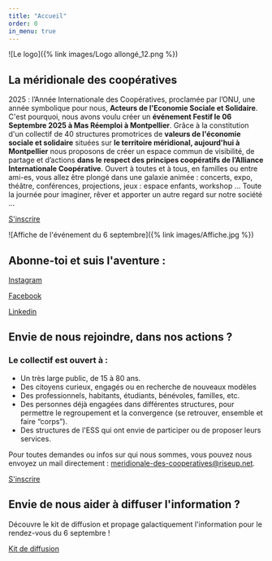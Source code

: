 ```yaml
---
title: "Accueil"
order: 0
in_menu: true
---
```

![Le logo]({% link images/Logo allongé_12.png %})

## La méridionale des coopératives

2025 : l’Année Internationale des Coopératives, proclamée par l’ONU, une année symbolique pour nous, **Acteurs de l'Economie Sociale et Solidaire**. C'est pourquoi, nous avons voulu créer un **événement Festif le 06 Septembre 2025 à Mas Réemploi à Montpellier**. Grâce à la constitution d'un collectif de 40 structures promotrices de **valeurs de l'économie sociale et solidaire** situées sur **le territoire méridional, aujourd'hui à Montpellier** nous proposons de créer un espace commun de visibilité, de partage et d’actions **dans le respect des principes coopératifs de l’Alliance Internationale Coopérative**. 
Ouvert à toutes et à tous, en familles ou entre ami-es, vous allez être plongé dans une galaxie animée : concerts, expo, théâtre, conférences, projections, jeux : espace enfants, workshop ... Toute la journée pour imaginer, rêver et apporter un autre regard sur notre société ... 

<a href="https://www.helloasso.com/associations/les-amis-de-la-cagette/evenements/galaxie-cooperative-un-evenement-de-la-meridionale-des-cooperatives" class="bouton">S'inscrire</a>

![Affiche de l'événement du 6 septembre]({% link images/Affiche.jpg %})

## Abonne-toi et suis l'aventure :

<a href="https://www.instagram.com/meridionale_des_coops/" class="bouton">Instagram</a>

<a href="https://www.facebook.com/events/1409866773608032/?acontext=%7B%22ref%22%3A%2252%22%2C%22action_history%22%3A%22[%7B%5C%22surface%5C%22%3A%5C%22share_link%5C%22%2C%5C%22mechanism%5C%22%3A%5C%22share_link%5C%22%2C%5C%22extra_data%5C%22%3A%7B%5C%22invite_link_id%5C%22%3A659798760559714%7D%7D]%22%7D" class="bouton">Facebook</a>

<a href="https://www.linkedin.com/authwall?trk=bf&trkInfo=AQF4cfLxZeXnIAAAAZi8XPdQLSk3cNQkHJDib2Q2lsQiMao6BHfcCoBi6uLF2CjQYPfd8FLyLCGzd42ZNyW8iL2Gp2QuQRPmpyIfnL8kHEi7w_OdZY7E1OgPriqgzdvrZDykmzw=&original_referer=&sessionRedirect=https%3A%2F%2Fwww.linkedin.com%2Fcompany%2Fm%25C3%25A9ridionale-des-coops%2F" class="bouton">Linkedin</a>


## Envie de nous rejoindre, dans nos actions ?

### Le collectif est ouvert à :
- Un très large public, de 15 à 80 ans.
- Des citoyens curieux, engagés ou en recherche de nouveaux modèles
- Des professionnels, habitants, étudiants, bénévoles, familles, etc.
- Des personnes déjà engagées dans différentes structures, pour permettre le regroupement et la convergence (se retrouver, ensemble et faire “corps”).
- Des structures de l'ESS qui ont envie de participer ou de proposer leurs services.

Pour toutes demandes ou infos sur qui nous sommes, vous pouvez nous envoyez un mail directement : meridionale-des-cooperatives@riseup.net. 

<a href="https://www.helloasso.com/associations/les-amis-de-la-cagette/evenements/galaxie-cooperative-un-evenement-de-la-meridionale-des-cooperatives" class="bouton">S'inscrire</a> 

## Envie de nous aider à diffuser l'information ?

Découvre le kit de diffusion et propage galactiquement l'information pour le rendez-vous du 6 septembre !

<a href="https://drive.google.com/drive/folders/1ugZR4BaipP-kWXdrpr7Ivhafzx-Z16oG" class="bouton">Kit de diffusion</a> 
